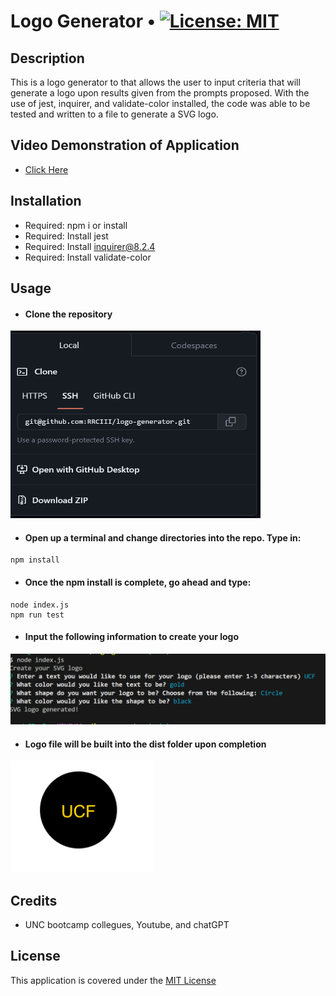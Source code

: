# Logo Generator • [![License: MIT](https://img.shields.io/badge/License-MIT-yellow.svg)](https://opensource.org/licenses/MIT)

## Description

This is a logo generator to that allows the user to input criteria that will generate a logo upon results given from the prompts proposed. With the use of jest, inquirer, and validate-color installed, the code was able to be tested and written to a file to generate a SVG logo.

## Video Demonstration of Application

- [Click Here](https://drive.google.com/file/d/1STJNx7WALSDPqV_M8ehWdmBSrmldN3oC/view)

## Installation

- Required: npm i or install
- Required: Install jest
- Required: Install inquirer@8.2.4
- Required: Install validate-color

## Usage

- #### Clone the repository

<img width="400px" height="300px" src="./utils/Screenshot-logoGenerator-repository.png"/>

- #### Open up a terminal and change directories into the repo. Type in:

```
npm install
```

- #### Once the npm install is complete, go ahead and type:

```
node index.js
npm run test
```

- #### Input the following information to create your logo

<img width="650px" src="./utils/Screenshot-logoGenerator-prompt.png" /><br/>

- #### Logo file will be built into the dist folder upon completion

<img width="230px" src="./utils/Screenshot-logoGenerator-logo.png" />

## Credits

- UNC bootcamp collegues, Youtube, and chatGPT

## License

This application is covered under the [MIT License](./LICENSE)
